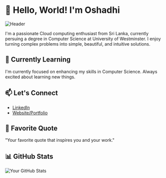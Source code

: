 # 👋 Hello, World! I'm Oshadhi

![Header](https://drjplopes.com/media/BlogBanners/Hello-World_Banner.png)

I'm a passionate Cloud computing enthusiast from Sri Lanka, currently persuing a degree in Computer Science at University of Westminster. I enjoy turning complex problems into simple, beautiful, and intuitive solutions.




## 🌱 Currently Learning

I'm currently focused on enhancing my skills in Computer Science. Always excited about learning new things.

## 📫 Let's Connect


- [LinkedIn](https://www.linkedin.com/in/yourlinkedin/)
- [Website/Portfolio](https://yourportfolio.com)

## 💬 Favorite Quote

"Your favorite quote that inspires you and your work."

## 📊 GitHub Stats

![Your GitHub Stats](https://github-readme-stats.vercel.app/api?username=yourusername&show_icons=true&count_private=true)

